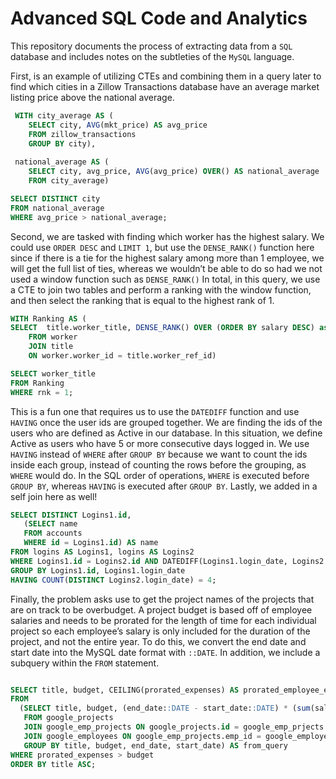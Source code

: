 # Advanced SQL Code and Analytics

This repository documents the process of extracting data from a `SQL` database and includes notes on the subtleties of the `MySQL` language.

First, is an example of utilizing CTEs and combining them in a query later to find which cities in a Zillow Transactions database have an average market listing price above the national average.

```sql
 WITH city_average AS (
    SELECT city, AVG(mkt_price) AS avg_price
    FROM zillow_transactions
    GROUP BY city), 
 
 national_average AS ( 
    SELECT city, avg_price, AVG(avg_price) OVER() AS national_average
    FROM city_average) 

SELECT DISTINCT city 
FROM national_average 
WHERE avg_price > national_average;
```

Second, we are tasked with finding which worker has the highest salary. We could use `ORDER DESC` and `LIMIT 1`, but use the `DENSE_RANK()` function here since if there is a tie for the highest salary among more than 1 employee, we will get the full list of ties, whereas we wouldn’t be able to do so had we not used a window function such as `DENSE_RANK()` In total, in this query, we use a CTE to join two tables and perform a ranking with the window function, and then select the ranking that is equal to the highest rank of 1. 

```sql
WITH Ranking AS (
SELECT  title.worker_title, DENSE_RANK() OVER (ORDER BY salary DESC) as rnk
    FROM worker
    JOIN title
    ON worker.worker_id = title.worker_ref_id)

SELECT worker_title
FROM Ranking
WHERE rnk = 1;
```

This is a fun one that requires us to use the `DATEDIFF` function and use `HAVING` once the user ids are grouped together. We are finding the ids of the users who are defined as Active in our database. In this situation, we define Active as users who have 5 or more consecutive days logged in. We use `HAVING` instead of `WHERE` after `GROUP BY` because we want to count the ids inside each group, instead of counting the rows before the grouping, as `WHERE` would do. In the SQL order of operations, `WHERE` is executed before `GROUP BY`, whereas `HAVING` is executed after `GROUP BY`. Lastly, we added in a self join here as well! 

``` sql
SELECT DISTINCT Logins1.id, 
   (SELECT name 
   FROM accounts 
   WHERE id = Logins1.id) AS name
FROM logins AS Logins1, logins AS Logins2
WHERE Logins1.id = Logins2.id AND DATEDIFF(Logins1.login_date, Logins2.login_date) BETWEEN 1 AND 4
GROUP BY Logins1.id, Logins1.login_date
HAVING COUNT(DISTINCT Logins2.login_date) = 4;
```

Finally, the problem asks use to get the project names of the projects that are on track to be overbudget. A project budget is based off of employee salaries and needs to be prorated for the length of time for each individual project so each employee’s salary is only included for the duration of the project, and not the entire year. To do this, we convert the end date and start date into the MySQL date format with `::DATE`. In addition, we include a subquery within the `FROM` statement.

``` sql

SELECT title, budget, CEILING(prorated_expenses) AS prorated_employee_expense
FROM
  (SELECT title, budget, (end_date::DATE - start_date::DATE) * (sum(salary)/365) AS prorated_expenses
   FROM google_projects 
   JOIN google_emp_projects ON google_projects.id = google_emp_prjects.project_id
   JOIN google_employees ON google_emp_projects.emp_id = google_employees.id
   GROUP BY title, budget, end_date, start_date) AS from_query
WHERE prorated_expenses > budget
ORDER BY title ASC;
``` 



